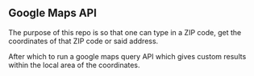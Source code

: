 ## Google Maps API

The purpose of this repo is so that one can type in a ZIP code, get the coordinates of that ZIP code or said address.

After which to run a google maps query API which gives custom results within the local area of the coordinates.